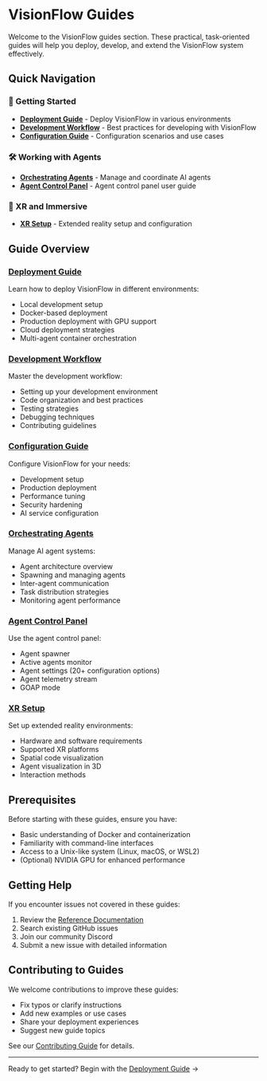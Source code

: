 # VisionFlow Guides

Welcome to the VisionFlow guides section. These practical, task-oriented guides will help you deploy, develop, and extend the VisionFlow system effectively.

## Quick Navigation

### 🚀 Getting Started
- **[Deployment Guide](deployment.md)** - Deploy VisionFlow in various environments
- **[Development Workflow](development-workflow.md)** - Best practices for developing with VisionFlow
- **[Configuration Guide](configuration.md)** - Configuration scenarios and use cases

### 🛠️ Working with Agents
- **[Orchestrating Agents](orchestrating-agents.md)** - Manage and coordinate AI agents
- **[Agent Control Panel](agent-orchestration.md)** - Agent control panel user guide

### 🔧 XR and Immersive
- **[XR Setup](xr-setup.md)** - Extended reality setup and configuration

## Guide Overview

### [Deployment Guide](deployment.md)
Learn how to deploy VisionFlow in different environments:
- Local development setup
- Docker-based deployment
- Production deployment with GPU support
- Cloud deployment strategies
- Multi-agent container orchestration

### [Development Workflow](development-workflow.md)
Master the development workflow:
- Setting up your development environment
- Code organization and best practices
- Testing strategies
- Debugging techniques
- Contributing guidelines

### [Configuration Guide](configuration.md)
Configure VisionFlow for your needs:
- Development setup
- Production deployment
- Performance tuning
- Security hardening
- AI service configuration

### [Orchestrating Agents](orchestrating-agents.md)
Manage AI agent systems:
- Agent architecture overview
- Spawning and managing agents
- Inter-agent communication
- Task distribution strategies
- Monitoring agent performance

### [Agent Control Panel](agent-orchestration.md)
Use the agent control panel:
- Agent spawner
- Active agents monitor
- Agent settings (20+ configuration options)
- Agent telemetry stream
- GOAP mode

### [XR Setup](xr-setup.md)
Set up extended reality environments:
- Hardware and software requirements
- Supported XR platforms
- Spatial code visualization
- Agent visualization in 3D
- Interaction methods

## Prerequisites

Before starting with these guides, ensure you have:
- Basic understanding of Docker and containerization
- Familiarity with command-line interfaces
- Access to a Unix-like system (Linux, macOS, or WSL2)
- (Optional) NVIDIA GPU for enhanced performance

## Getting Help

If you encounter issues not covered in these guides:
1. Review the [Reference Documentation](../reference/README.md)
2. Search existing GitHub issues
3. Join our community Discord
4. Submit a new issue with detailed information

## Contributing to Guides

We welcome contributions to improve these guides:
- Fix typos or clarify instructions
- Add new examples or use cases
- Share your deployment experiences
- Suggest new guide topics

See our [Contributing Guide](../contributing.md) for details.

---

Ready to get started? Begin with the [Deployment Guide](deployment.md) →
